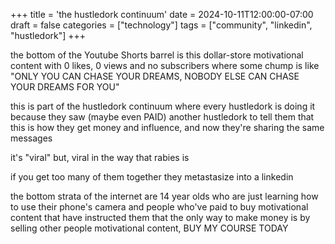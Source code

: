 +++
title = 'the hustledork continuum'
date = 2024-10-11T12:00:00-07:00
draft = false
categories = ["technology"]
tags = ["community", "linkedin", "hustledork"]
+++

the bottom of the Youtube Shorts barrel is this dollar-store motivational content with 0 likes, 0 views and no subscribers where some chump is like "ONLY YOU CAN CHASE YOUR DREAMS, NOBODY ELSE CAN CHASE YOUR DREAMS FOR YOU"

this is part of the hustledork continuum where every hustledork is doing it because they saw (maybe even PAID) another hustledork to tell them that this is how they get money and influence, and now they're sharing the same messages

it's "viral" but, viral in the way that rabies is

if you get too many of them together they metastasize into a linkedin

the bottom strata of the internet are 14 year olds who are just learning how to use their phone's camera and people who've paid to buy motivational content that have instructed them that the only way to make money is by selling other people motivational content, BUY MY COURSE TODAY